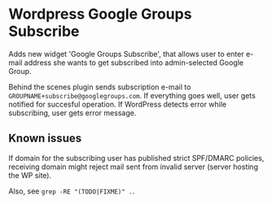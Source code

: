 # Wordpress Google Groups Subscribe

Adds new widget 'Google Groups Subscribe', that allows user to enter e-mail address she wants to get subscribed into admin-selected Google Group.

Behind the scenes plugin sends subscription e-mail to `GROUPNAME+subscribe@googlegroups.com`. If everything goes well, user gets notified for succesful operation. If WordPress detects error while subscribing, user gets error message.

## Known issues
If domain for the subscribing user has published strict SPF/DMARC policies, receiving domain might reject mail sent from invalid server (server hosting the WP site).

Also, see `grep -RE "(TODO|FIXME)" .`.
